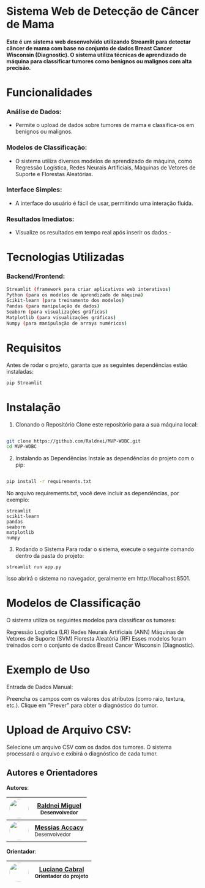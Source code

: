 # Sistema Web de Detecção de Câncer de Mama

#### Este é um sistema web desenvolvido utilizando Streamlit para detectar câncer de mama com base no conjunto de dados Breast Cancer Wisconsin (Diagnostic). O sistema utiliza técnicas de aprendizado de máquina para classificar tumores como benignos ou malignos com alta precisão.

# Funcionalidades

### Análise de Dados: 
- Permite o upload de dados sobre tumores de mama e classifica-os em benignos ou malignos.
### Modelos de Classificação:
- O sistema utiliza diversos modelos de aprendizado de máquina, como Regressão Logística, Redes Neurais Artificiais, Máquinas de Vetores de Suporte e Florestas Aleatórias.
### Interface Simples: 
- A interface do usuário é fácil de usar, permitindo uma interação fluida.
### Resultados Imediatos:
- Visualize os resultados em tempo real após inserir os dados.-

# Tecnologias Utilizadas
### Backend/Frontend:
```bash
Streamlit (framework para criar aplicativos web interativos)
Python (para os modelos de aprendizado de máquina)
Scikit-learn (para treinamento dos modelos)
Pandas (para manipulação de dados)
Seaborn (para visualizações gráficas)
Matplotlib (para visualizações gráficas)
Numpy (para manipulação de arrays numéricos)
```

# Requisitos
Antes de rodar o projeto, garanta que as seguintes dependências estão instaladas:

```Python (recomendado versão 3.7 ou superior)
pip Streamlit 
````
# Instalação
1. Clonando o Repositório
Clone este repositório para a sua máquina local:

````bash

git clone https://github.com/Raldnei/MVP-WDBC.git
cd MVP-WDBC
````

2. Instalando as Dependências
Instale as dependências do projeto com o pip:

````bash

pip install -r requirements.txt
````
No arquivo requirements.txt, você deve incluir as dependências, por exemplo:
````
streamlit
scikit-learn
pandas
seaborn
matplotlib
numpy
````
3. Rodando o Sistema
Para rodar o sistema, execute o seguinte comando dentro da pasta do projeto:
````
streamlit run app.py
````
Isso abrirá o sistema no navegador, geralmente em http://localhost:8501.

# Modelos de Classificação
O sistema utiliza os seguintes modelos para classificar os tumores:

Regressão Logística (LR)
Redes Neurais Artificiais (ANN)
Máquinas de Vetores de Suporte (SVM)
Floresta Aleatória (RF)
Esses modelos foram treinados com o conjunto de dados Breast Cancer Wisconsin (Diagnostic).

# Exemplo de Uso
Entrada de Dados Manual:

Preencha os campos com os valores dos atributos (como raio, textura, etc.).
Clique em "Prever" para obter o diagnóstico do tumor.
# Upload de Arquivo CSV:

Selecione um arquivo CSV com os dados dos tumores.
O sistema processará o arquivo e exibirá o diagnóstico de cada tumor.


## Autores e Orientadores

**Autores**:

| <img src="https://avatars.githubusercontent.com/Raldnei" width="50" height="50" style="border-radius: 50%;"> | [**Raldnei Miguel**](https://github.com/Raldnei)<br><small>Desenvolvedor</small> |
|---------------------------------------------------------------|--------------------------------------------------------------------------------------|
| <img src="https://avatars.githubusercontent.com/Messias-Acacy" width="50" height="50" style="border-radius: 50%;"> | [**Messias Accacy**](https://github.com/Messias-Acacy)<br><small>Desenvolvedor</small> |


**Orientador**:

| <img src="https://media.licdn.com/dms/image/v2/C4D03AQFvGM-MhNmbLA/profile-displayphoto-shrink_100_100/profile-displayphoto-shrink_100_100/0/1516535088936?e=2147483647&v=beta&t=aeaVesMKGJCu5P5XFMYiEqsgNAK0jT7juJR2ESS9Png" width="50" height="50" style="border-radius: 50%;"> | [**Luciano Cabral**](https://br.linkedin.com/in/lucianocabral)<br><small>Orientador do projeto</small> |
|---------------------------------------------------------------|--------------------------------------------------------------------------------------------|

